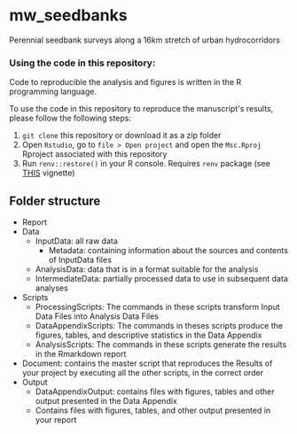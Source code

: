 # mw_seedbanks
Perennial seedbank surveys along a 16km stretch of urban hydrocorridors 

### Using the code in this repository:
Code to reproducible the analysis and figures is written in the R programming language. 

To use the code in this repository to reproduce the manuscript's results,
please follow the following steps:
1. `git clone` this repository or download it as a zip folder
2. Open `Rstudio`, go to `file > Open project` and open the `Msc.Rproj`
Rproject associated with this repository
3. Run `renv::restore()` in your R console. Requires `renv` package (see [THIS](https://rstudio.github.io/renv/articles/renv.html) vignette)

## Folder structure 

- Report
- Data
  - InputData: all raw data 
    - Metadata: containing information about the sources and contents of InputData files
  - AnalysisData: data that is in a format suitable for the analysis   
  - IntermediateData: partially processed data to use in subsequent data analyses
- Scripts
  - ProcessingScripts: The commands in these scripts transform Input Data Files into Analysis Data Files
  - DataAppendixScripts: The commands in theses scripts produce the figures, tables, and descriptive statistics in the Data Appendix
  - AnalysisScripts: The commands in these scripts generate the results in the Rmarkdown report
- Document: contains the master script that reproduces the Results of your project by executing all the other scripts, in the correct order
- Output
  -  DataAppendixOutput: contains files with figures, tables and other output presented in the Data Appendix
  -  Contains files with figures, tables, and other output presented in your report

